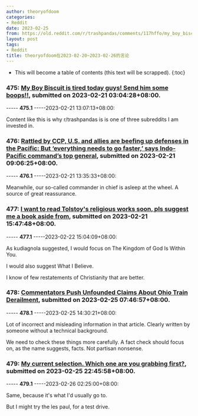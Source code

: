 ```yaml
---
author: theoryofdoom
categories:
- Reddit
date: 2023-02-25
from: https://old.reddit.com/r/trashpandas/comments/117hffo/my_boy_biscuit_is_tired_today_guys_send_him_some/
layout: post
tags:
- Reddit
title: theoryofdoom在2023-02-20~2023-02-26的言论
---
```


* This will become a table of contents (this text will be scrapped).
{:toc}

### 475: [My Boy Biscuit is tired today guys! Send him some boops!!](https://old.reddit.com/r/trashpandas/comments/117hffo/my_boy_biscuit_is_tired_today_guys_send_him_some/), submitted on 2023-02-21 03:04:28+08:00.

----- __475.1__ -----2023-02-21 13:07:13+08:00:

Content like this is why r/trashpandas is is one of three subreddits I am invested in.

### 476: [Rattled by CCP, U.S. and allies are beefing up defenses in the Pacific: But ‘everything needs to go faster,’ says Indo-Pacific command’s top general](https://old.reddit.com/r/NewColdWar/comments/117q97u/rattled_by_ccp_us_and_allies_are_beefing_up/), submitted on 2023-02-21 09:06:25+08:00.

----- __476.1__ -----2023-02-21 13:35:33+08:00:

Meanwhile, our so-called commander in chief is asleep at the wheel.  A source of great reassurance.

### 477: [I want to read Tolstoy's religious works soon, pls suggest me a book aside from](https://old.reddit.com/r/tolstoy/comments/117xtzv/i_want_to_read_tolstoys_religious_works_soon_pls/), submitted on 2023-02-21 15:47:48+08:00.

----- __477.1__ -----2023-02-22 15:04:09+08:00:

As kudiagnola suggested, I would focus on The Kingdom of God Is Within You.

I would also suggest What I Believe.

I know of few restatements of Christianity that are better.

### 478: [Commentators Push Unfounded Claims About Ohio Train Derailment](https://old.reddit.com/r/Disinfo/comments/11b5xet/commentators_push_unfounded_claims_about_ohio/), submitted on 2023-02-25 07:46:57+08:00.

----- __478.1__ -----2023-02-25 14:30:21+08:00:

Lot of incorrect and misleading information in that article.  Clearly written by someone without a technical background.  

We need to check these things more carefully.  A fact check should focus on, as the name suggests, facts.  Not partisan nonsense.

### 479: [My current selection. Which one are you grabbing first?](https://old.reddit.com/r/guitars/comments/11bmnew/my_current_selection_which_one_are_you_grabbing/), submitted on 2023-02-25 22:45:58+08:00.

----- __479.1__ -----2023-02-26 02:25:00+08:00:

Same, because it's what I'd usually go to.  

But I might try the les paul, for a test drive.

